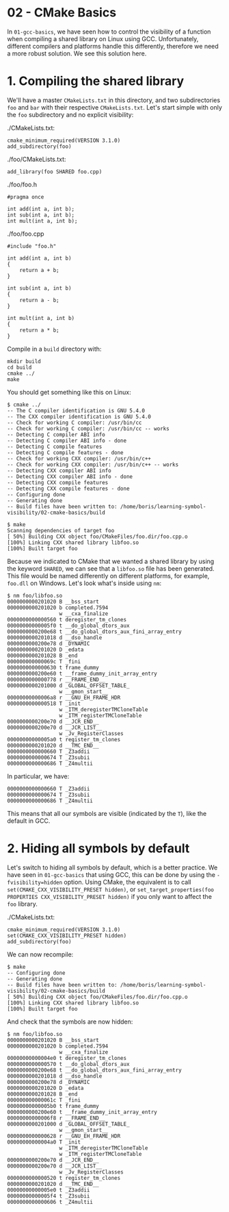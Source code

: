 # 02 - CMake Basics

In `01-gcc-basics`, we have seen how to control the visibility of a function
when compiling a shared library on Linux using GCC. Unfortunately, different
compilers and platforms handle this differently, therefore we need a more
robust solution. We see this solution here.

# 1. Compiling the shared library

We'll have a master `CMakeLists.txt` in this directory, and two subdirectories
`foo` and `bar` with their respective `CMakeLists.txt`. Let's start simple with
only the `foo` subdirectory and no explicit visibility:


./CMakeLists.txt:

```
cmake_minimum_required(VERSION 3.1.0)
add_subdirectory(foo)
```

./foo/CMakeLists.txt:

```
add_library(foo SHARED foo.cpp)
```

./foo/foo.h

```
#pragma once

int add(int a, int b);
int sub(int a, int b);
int mult(int a, int b);
```

./foo/foo.cpp

```
#include "foo.h"

int add(int a, int b)
{
    return a + b;
}

int sub(int a, int b)
{
    return a - b;
}

int mult(int a, int b)
{
    return a * b;
}
```

Compile in a `build` directory with:

```
mkdir build
cd build
cmake ../
make
```

You should get something like this on Linux:

```
$ cmake ../
-- The C compiler identification is GNU 5.4.0
-- The CXX compiler identification is GNU 5.4.0
-- Check for working C compiler: /usr/bin/cc
-- Check for working C compiler: /usr/bin/cc -- works
-- Detecting C compiler ABI info
-- Detecting C compiler ABI info - done
-- Detecting C compile features
-- Detecting C compile features - done
-- Check for working CXX compiler: /usr/bin/c++
-- Check for working CXX compiler: /usr/bin/c++ -- works
-- Detecting CXX compiler ABI info
-- Detecting CXX compiler ABI info - done
-- Detecting CXX compile features
-- Detecting CXX compile features - done
-- Configuring done
-- Generating done
-- Build files have been written to: /home/boris/learning-symbol-visibility/02-cmake-basics/build

$ make
Scanning dependencies of target foo
[ 50%] Building CXX object foo/CMakeFiles/foo.dir/foo.cpp.o
[100%] Linking CXX shared library libfoo.so
[100%] Built target foo
```

Because we indicated to CMake that we wanted a shared library by using the
keyword `SHARED`, we can see that a `libfoo.so` file has been generated. This
file would be named differently on different platforms, for example, `foo.dll`
on Windows. Let's look what's inside using `nm`:

```
$ nm foo/libfoo.so
0000000000201020 B __bss_start
0000000000201020 b completed.7594
                 w __cxa_finalize
0000000000000560 t deregister_tm_clones
00000000000005f0 t __do_global_dtors_aux
0000000000200e68 t __do_global_dtors_aux_fini_array_entry
0000000000201018 d __dso_handle
0000000000200e78 d _DYNAMIC
0000000000201020 D _edata
0000000000201028 B _end
000000000000069c T _fini
0000000000000630 t frame_dummy
0000000000200e60 t __frame_dummy_init_array_entry
0000000000000778 r __FRAME_END__
0000000000201000 d _GLOBAL_OFFSET_TABLE_
                 w __gmon_start__
00000000000006a8 r __GNU_EH_FRAME_HDR
0000000000000518 T _init
                 w _ITM_deregisterTMCloneTable
                 w _ITM_registerTMCloneTable
0000000000200e70 d __JCR_END__
0000000000200e70 d __JCR_LIST__
                 w _Jv_RegisterClasses
00000000000005a0 t register_tm_clones
0000000000201020 d __TMC_END__
0000000000000660 T _Z3addii
0000000000000674 T _Z3subii
0000000000000686 T _Z4multii
```

In particular, we have:

```
0000000000000660 T _Z3addii
0000000000000674 T _Z3subii
0000000000000686 T _Z4multii
```

This means that all our symbols are visible (indicated by the `T`), like the
default in GCC.


# 2. Hiding all symbols by default

Let's switch to hiding all symbols by default, which is a better practice. We
have seen in `01-gcc-basics` that using GCC, this can be done by using the
`-fvisibility=hidden` option. Using CMake, the equivalent is to call
`set(CMAKE_CXX_VISIBILITY_PRESET hidden)`, or `set_target_properties(foo
PROPERTIES CXX_VISIBILITY_PRESET hidden)` if you only want to affect the `foo`
library.

./CMakeLists.txt:

```
cmake_minimum_required(VERSION 3.1.0)
set(CMAKE_CXX_VISIBILITY_PRESET hidden)
add_subdirectory(foo)
```

We can now recompile:

```
$ make
-- Configuring done
-- Generating done
-- Build files have been written to: /home/boris/learning-symbol-visibility/02-cmake-basics/build
[ 50%] Building CXX object foo/CMakeFiles/foo.dir/foo.cpp.o
[100%] Linking CXX shared library libfoo.so
[100%] Built target foo
```

And check that the symbols are now hidden:

```
$ nm foo/libfoo.so
0000000000201020 B __bss_start
0000000000201020 b completed.7594
                 w __cxa_finalize
00000000000004e0 t deregister_tm_clones
0000000000000570 t __do_global_dtors_aux
0000000000200e68 t __do_global_dtors_aux_fini_array_entry
0000000000201018 d __dso_handle
0000000000200e78 d _DYNAMIC
0000000000201020 D _edata
0000000000201028 B _end
000000000000061c T _fini
00000000000005b0 t frame_dummy
0000000000200e60 t __frame_dummy_init_array_entry
00000000000006f8 r __FRAME_END__
0000000000201000 d _GLOBAL_OFFSET_TABLE_
                 w __gmon_start__
0000000000000628 r __GNU_EH_FRAME_HDR
00000000000004a0 T _init
                 w _ITM_deregisterTMCloneTable
                 w _ITM_registerTMCloneTable
0000000000200e70 d __JCR_END__
0000000000200e70 d __JCR_LIST__
                 w _Jv_RegisterClasses
0000000000000520 t register_tm_clones
0000000000201020 d __TMC_END__
00000000000005e0 t _Z3addii
00000000000005f4 t _Z3subii
0000000000000606 t _Z4multii
```

